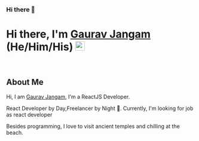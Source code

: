 ### Hi there 👋

<!--
**gaurav-jangam/gaurav-jangam** is a ✨ _special_ ✨ repository because its `README.md` (this file) appears on your GitHub profile.

Here are some ideas to get you started:

- 🔭 I’m currently working on ...
- 🌱 I’m currently learning ...
- 👯 I’m looking to collaborate on ...
- 🤔 I’m looking for help with ...
- 💬 Ask me about ...
- 📫 How to reach me: ...
- 😄 Pronouns: ...
- ⚡ Fun fact: ...
-->
<!----------------------------- Hi there, I'm Sandesh ------------------------------>
<div align="left">
    <h1>Hi there, I'm <a href="https://gauravjangam.com/" target="_blank">Gaurav Jangam</a> (He/Him/His) <img src="https://media.giphy.com/media/hvRJCLFzcasrR4ia7z/giphy.gif" width="25px"> </h1>
</div>

<!------------------------------------- About Me ----------------------------------------->
<div align="left">
    <br/>
    <h2>About Me</h2>
    <p>Hi, I am <a href="https://gauravjangam.com/" target="_blank">Gaurav Jangam</a>, I'm a ReactJS Developer.</p> <p>React Developer by Day,Freelancer by Night 🚀. Currently, I'm looking for job as react developer</p>
    <p>Besides programming, I love to visit ancient temples and chilling at the beach.</p>
    <p></p>
</div>
